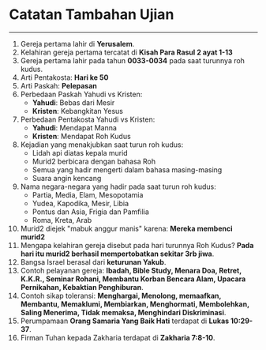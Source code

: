 # Catatan Tambahan Ujian
---
1. Gereja pertama lahir di **Yerusalem**.
2. Kelahiran gereja pertama tercatat di **Kisah Para Rasul 2 ayat 1-13**
3. Gereja pertama lahir pada tahun **0033-0034** pada saat turunnya roh kudus.
4. Arti Pentakosta: **Hari ke 50**
5. Arti Paskah: **Pelepasan**
6. Perbedaan Paskah Yahudi vs Kristen:
    - **Yahudi**: Bebas dari Mesir
    - **Kristen**: Kebangkitan Yesus
7. Perbedaan Pentakosta Yahudi vs Kristen:
    - **Yahudi**: Mendapat Manna
    - **Kristen**: Mendapat Roh Kudus
8. Kejadian yang menakjubkan saat turun roh kudus:
    - Lidah api diatas kepala murid
    - Murid2 berbicara dengan bahasa Roh
    - Semua yang hadir mengerti dalam bahasa masing-masing
    - Suara angin kencang
9. Nama negara-negara yang hadir pada saat turun roh kudus:
    - Partia, Media, Elam, Mesopotamia
    - Yudea, Kapodika, Mesir, Libia
    - Pontus dan Asia, Frigia dan Pamfilia
    - Roma, Kreta, Arab
10. Murid2 diejek "mabuk anggur manis" karena: **Mereka membenci murid2**
11. Mengapa kelahiran gereja disebut pada hari turunnya Roh Kudus? **Pada hari itu murid2 berhasil mempertobatkan sekitar 3rb jiwa**.
12. Bangsa Israel berasal dari **keturunan Yakub**.
13. Contoh pelayanan gereja: **Ibadah, Bible Study, Menara Doa, Retret, K.K.R., Seminar Rohani, Membantu Korban Bencara Alam, Upacara Pernikahan, Kebaktian Penghiburan**.
14. Contoh sikap toleransi: **Menghargai, Menolong, memaafkan, Membantu, Memaklumi, Membiarkan, Menghormati, Membolehkan, Saling Menerima, Tidak memaksa, Menghindari Diskriminasi**.
15. Perumpamaan **Orang Samaria Yang Baik Hati** terdapat di **Lukas 10:29-37**.
16. Firman Tuhan kepada Zakharia terdapat di **Zakharia 7:8-10**.